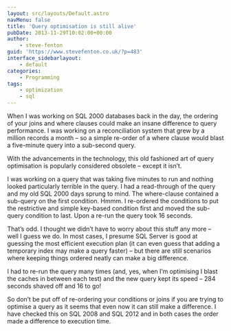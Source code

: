 ```yaml
---
layout: src/layouts/Default.astro
navMenu: false
title: 'Query optimisation is still alive'
pubDate: 2013-11-29T10:02:00+00:00
author:
    - steve-fenton
guid: 'https://www.stevefenton.co.uk/?p=483'
interface_sidebarlayout:
    - default
categories:
    - Programming
tags:
    - optimization
    - sql
---
```


When I was working on SQL 2000 databases back in the day, the ordering of your joins and where clauses could make an insane difference to query performance. I was working on a reconciliation system that grew by a million records a month – so a simple re-order of a where clause would blast a five-minute query into a sub-second query.

With the advancements in the technology, this old fashioned art of query optimisation is popularly considered obsolete – except it isn’t.

I was working on a query that was taking five minutes to run and nothing looked particularly terrible in the query. I had a read-through of the query and my old SQL 2000 days sprung to mind. The where-clause contained a sub-query on the first condition. Hmmm. I re-ordered the conditions to put the restrictive and simple key-based condition first and moved the sub-query condition to last. Upon a re-run the query took 16 seconds.

That’s odd. I thought we didn’t have to worry about this stuff any more – well I guess we do. In most cases, I presume SQL Server is good at guessing the most efficient execution plan (it can even guess that adding a temporary index may make a query faster) – but there are still scenarios where keeping things ordered neatly can make a big difference.

I had to re-run the query many times (and, yes, when I’m optimising I blast the caches in between each test) and the new query kept its speed – 284 seconds shaved off and 16 to go!

So don’t be put off of re-ordering your conditions or joins if you are trying to optimise a query as it seems that even now it can still make a difference. I have checked this on SQL 2008 and SQL 2012 and in both cases the order made a difference to execution time.